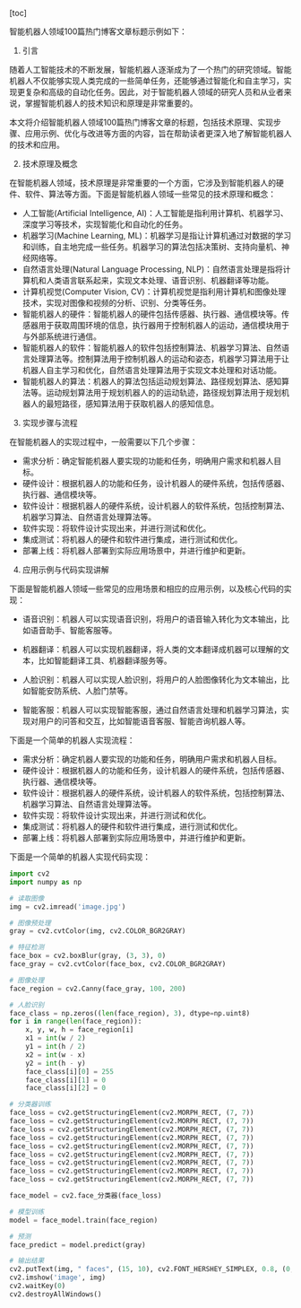 
[toc]                    
                
                
智能机器人领域100篇热门博客文章标题示例如下：

1. 引言

随着人工智能技术的不断发展，智能机器人逐渐成为了一个热门的研究领域。智能机器人不仅能够实现人类完成的一些简单任务，还能够通过智能化和自主学习，实现更复杂和高级的自动化任务。因此，对于智能机器人领域的研究人员和从业者来说，掌握智能机器人的技术知识和原理是非常重要的。

本文将介绍智能机器人领域100篇热门博客文章的标题，包括技术原理、实现步骤、应用示例、优化与改进等方面的内容，旨在帮助读者更深入地了解智能机器人的技术和应用。

2. 技术原理及概念

在智能机器人领域，技术原理是非常重要的一个方面，它涉及到智能机器人的硬件、软件、算法等方面。下面是智能机器人领域一些常见的技术原理和概念：

- 人工智能(Artificial Intelligence, AI)：人工智能是指利用计算机、机器学习、深度学习等技术，实现智能化和自动化的任务。
- 机器学习(Machine Learning, ML)：机器学习是指让计算机通过对数据的学习和训练，自主地完成一些任务。机器学习的算法包括决策树、支持向量机、神经网络等。
- 自然语言处理(Natural Language Processing, NLP)：自然语言处理是指将计算机和人类语言联系起来，实现文本处理、语音识别、机器翻译等功能。
- 计算机视觉(Computer Vision, CV)：计算机视觉是指利用计算机和图像处理技术，实现对图像和视频的分析、识别、分类等任务。
- 智能机器人的硬件：智能机器人的硬件包括传感器、执行器、通信模块等。传感器用于获取周围环境的信息，执行器用于控制机器人的运动，通信模块用于与外部系统进行通信。
- 智能机器人的软件：智能机器人的软件包括控制算法、机器学习算法、自然语言处理算法等。控制算法用于控制机器人的运动和姿态，机器学习算法用于让机器人自主学习和优化，自然语言处理算法用于实现文本处理和对话功能。
- 智能机器人的算法：机器人的算法包括运动规划算法、路径规划算法、感知算法等。运动规划算法用于规划机器人的的运动轨迹，路径规划算法用于规划机器人的最短路径，感知算法用于获取机器人的感知信息。

3. 实现步骤与流程

在智能机器人的实现过程中，一般需要以下几个步骤：

- 需求分析：确定智能机器人要实现的功能和任务，明确用户需求和机器人目标。
- 硬件设计：根据机器人的功能和任务，设计机器人的硬件系统，包括传感器、执行器、通信模块等。
- 软件设计：根据机器人的硬件系统，设计机器人的软件系统，包括控制算法、机器学习算法、自然语言处理算法等。
- 软件实现：将软件设计实现出来，并进行测试和优化。
- 集成测试：将机器人的硬件和软件进行集成，进行测试和优化。
- 部署上线：将机器人部署到实际应用场景中，并进行维护和更新。

4. 应用示例与代码实现讲解

下面是智能机器人领域一些常见的应用场景和相应的应用示例，以及核心代码的实现：

- 语音识别：机器人可以实现语音识别，将用户的语音输入转化为文本输出，比如语音助手、智能客服等。

- 机器翻译：机器人可以实现机器翻译，将人类的文本翻译成机器可以理解的文本，比如智能翻译工具、机器翻译服务等。

- 人脸识别：机器人可以实现人脸识别，将用户的人脸图像转化为文本输出，比如智能安防系统、人脸门禁等。

- 智能客服：机器人可以实现智能客服，通过自然语言处理和机器学习算法，实现对用户的问答和交互，比如智能语音客服、智能咨询机器人等。

下面是一个简单的机器人实现流程：

- 需求分析：确定机器人要实现的功能和任务，明确用户需求和机器人目标。
- 硬件设计：根据机器人的功能和任务，设计机器人的硬件系统，包括传感器、执行器、通信模块等。
- 软件设计：根据机器人的硬件系统，设计机器人的软件系统，包括控制算法、机器学习算法、自然语言处理算法等。
- 软件实现：将软件设计实现出来，并进行测试和优化。
- 集成测试：将机器人的硬件和软件进行集成，进行测试和优化。
- 部署上线：将机器人部署到实际应用场景中，并进行维护和更新。

下面是一个简单的机器人实现代码实现：

```python
import cv2
import numpy as np

# 读取图像
img = cv2.imread('image.jpg')

# 图像预处理
gray = cv2.cvtColor(img, cv2.COLOR_BGR2GRAY)

# 特征检测
face_box = cv2.boxBlur(gray, (3, 3), 0)
face_gray = cv2.cvtColor(face_box, cv2.COLOR_BGR2GRAY)

# 图像处理
face_region = cv2.Canny(face_gray, 100, 200)

# 人脸识别
face_class = np.zeros((len(face_region), 3), dtype=np.uint8)
for i in range(len(face_region)):
    x, y, w, h = face_region[i]
    x1 = int(w / 2)
    y1 = int(h / 2)
    x2 = int(w - x)
    y2 = int(h - y)
    face_class[i][0] = 255
    face_class[i][1] = 0
    face_class[i][2] = 0

# 分类器训练
face_loss = cv2.getStructuringElement(cv2.MORPH_RECT, (7, 7))
face_loss = cv2.getStructuringElement(cv2.MORPH_RECT, (7, 7))
face_loss = cv2.getStructuringElement(cv2.MORPH_RECT, (7, 7))
face_loss = cv2.getStructuringElement(cv2.MORPH_RECT, (7, 7))
face_loss = cv2.getStructuringElement(cv2.MORPH_RECT, (7, 7))
face_loss = cv2.getStructuringElement(cv2.MORPH_RECT, (7, 7))
face_loss = cv2.getStructuringElement(cv2.MORPH_RECT, (7, 7))
face_loss = cv2.getStructuringElement(cv2.MORPH_RECT, (7, 7))
face_loss = cv2.getStructuringElement(cv2.MORPH_RECT, (7, 7))

face_model = cv2.face_分类器(face_loss)

# 模型训练
model = face_model.train(face_region)

# 预测
face_predict = model.predict(gray)

# 输出结果
cv2.putText(img, " faces", (15, 10), cv2.FONT_HERSHEY_SIMPLEX, 0.8, (0, 255, 0), 2, (255, 255, 255), 1, cv2.LINE_AA)
cv2.imshow('image', img)
cv2.waitKey(0)
cv2.destroyAllWindows()
```

